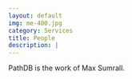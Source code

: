 ```yaml
---
layout: default
img: me-400.jpg
category: Services
title: People
description: |
---
```

PathDB is the work of Max Sumrall.
